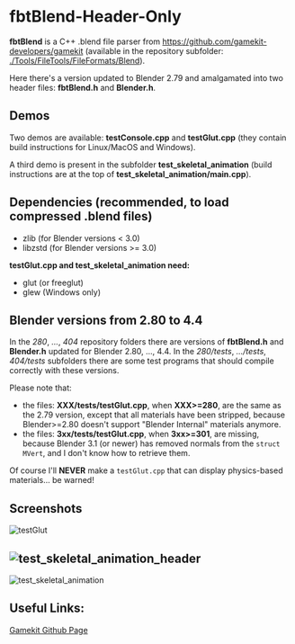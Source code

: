 # fbtBlend-Header-Only


**fbtBlend** is a C++ .blend file parser from https://github.com/gamekit-developers/gamekit (available in the repository subfolder: [./Tools/FileTools/FileFormats/Blend](https://github.com/gamekit-developers/gamekit/tree/master/Tools/FileTools/FileFormats/Blend)).

Here there's a version updated to Blender 2.79 and amalgamated into two header files: **fbtBlend.h** and **Blender.h**.


## Demos

Two demos are available: **testConsole.cpp** and **testGlut.cpp** (they contain build instructions for Linux/MacOS and Windows).

A third demo is present in the subfolder **test_skeletal_animation** (build instructions are at the top of **test_skeletal_animation/main.cpp**).

## Dependencies (recommended, to load compressed .blend files)

* zlib (for Blender versions <  3.0)
* libzstd (for Blender versions >= 3.0)


**testGlut.cpp and test_skeletal_animation need:**

* glut (or freeglut)
* glew (Windows only)

## Blender versions from 2.80 to 4.4

In the *280*, *...*, *404* repository folders there are versions of **fbtBlend.h** and **Blender.h** updated for Blender 2.80, ..., 4.4.
In the *280/tests*, *.../tests*, *404/tests* subfolders there are some test programs that should compile correctly with these versions.

Please note that:
- the files: **XXX/tests/testGlut.cpp**, when **XXX>=280**, are the same as the 2.79 version, except that all materials have been stripped, because Blender>=2.80 doesn't support "Blender Internal" materials anymore.
- the files: **3xx/tests/testGlut.cpp**, when **3xx>=301**, are missing, because Blender 3.1 (or newer) has removed normals from the ```struct MVert```, and I don't know how to retrieve them.

Of course I'll **NEVER** make a ```testGlut.cpp``` that can display physics-based materials... be warned!

## Screenshots
![testGlut](./screenshots/testGlut.png)

![test_skeletal_animation_header](./screenshots/test_skeletal_animation_header.png)
-------------------------------------------------------------------------------------
![test_skeletal_animation](./screenshots/test_skeletal_animation.gif)


## Useful Links:
[Gamekit Github Page](https://github.com/gamekit-developers/gamekit)





